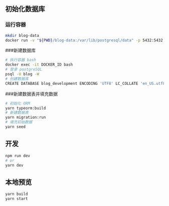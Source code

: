 ## 初始化数据库

### 运行容器

```bash
mkdir blog-data
docker run -v "${PWD}/blog-data:/var/lib/postgresql/data" -p 5432:5432 -e POSTGRES_USER=blog -e POSTGRES_HOST_AUTH_METHOD=trust -d postgres:12.2
```
###新建数据库

```bash
# 执行容器 bash
docker exec -it DOCKER_ID bash
# 登录 postgreSQL
psql -U blog -W
# 创建数据库
CREATE DATABASE blog_development ENCODING 'UTF8' LC_COLLATE 'en_US.utf8' LC_CTYPE 'en_US.utf8';
```

###新建数据表并填充数据

```bash
# 初始化 ORM
yarn typeorm:build
# 新建数据表
yarn migration:run
# 填充初始数据
yarn seed
```

## 开发

```bash
npm run dev
# or
yarn dev
```

## 本地预览

```bash
yarn build
yarn start
```

